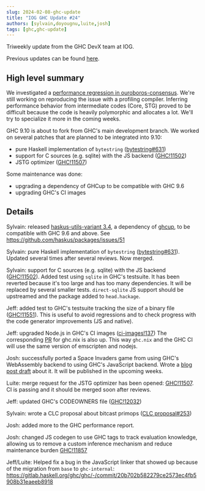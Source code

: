 ```yaml
---
slug: 2024-02-08-ghc-update
title: "IOG GHC Update #24"
authors: [sylvain,doyougnu,luite,josh]
tags: [ghc,ghc-update]
---
```


Triweekly update from the GHC DevX team at IOG.

<!-- truncate -->

Previous updates can be found [here](https://engineering.iog.io/tags/ghc-update).

## High level summary

We investigated a [performance regression in ouroboros-consensus](https://github.com/IntersectMBO/ouroboros-consensus/issues/465).
We're still working on reproducing the issue with a profiling compiler.
Inferring performance behavior from intermediate codes (Core, STG) proved to be difficult because the code is heavily polymorphic and allocates a lot.
We'll try to specialize it more in the coming weeks.

GHC 9.10 is about to fork from GHC's main development branch. We worked on several patches that are planned to be integrated into 9.10:
- pure Haskell implementation of `bytestring` ([bytestring#631](https://github.com/haskell/bytestring/pull/631))
- support for C sources (e.g. sqlite) with the JS backend ([GHC!11502](https://gitlab.haskell.org/ghc/ghc/-/merge_requests/11502))
- JSTG optimizer ([GHC!11507](https://gitlab.haskell.org/ghc/ghc/-/merge_requests/11507))

Some maintenance was done:
- upgrading a dependency of GHCup to be compatible with GHC 9.6
- upgrading GHC's CI images


## Details

Sylvain: released [haskus-utils-variant
3.4](https://hackage.haskell.org/package/haskus-utils-variant-3.4), a dependency
of [ghcup](https://www.haskell.org/ghcup/), to be compatible with GHC 9.6 and
above. See https://github.com/haskus/packages/issues/51

Sylvain: pure Haskell implementation of `bytestring` ([bytestring#631](https://github.com/haskell/bytestring/pull/631)).
Updated several times after several reviews. Now merged.

Sylvain: support for C sources (e.g. sqlite) with the JS backend ([GHC!11502](https://gitlab.haskell.org/ghc/ghc/-/merge_requests/11502)).
Added test using `sqlite` in GHC's testsuite. It has been reverted because it's too large and has too many dependencies.
It will be replaced by several smaller tests. `direct-sqlite` JS support should be upstreamed and the package added to `head.hackage`.

Jeff: added test to GHC's testsuite tracking the size of a binary file ([GHC!11551](https://gitlab.haskell.org/ghc/ghc/-/merge_requests/11551)).
This is useful to avoid regressions and to check progress with the code generator improvements (JS and native).

Jeff: upgraded Node.js in GHC's CI images ([ci-images!137](https://gitlab.haskell.org/ghc/ci-images/-/merge_requests/137)) The corresponding 
[PR](https://github.com/alpmestan/ghc.nix/pull/187) for ghc.nix is also up. This way `ghc.nix` and the GHC CI will use the same version of emscripten and nodejs.

Josh: successfully ported a Space Invaders game from using GHC's WebAssembly backend to using GHC's JavaScript backend.
Wrote a [blog post draft](https://github.com/input-output-hk/engineering/pull/80) about it. It will be published in the upcoming weeks.

Luite: merge request for the JSTG optimizer has been opened: [GHC!11507](https://gitlab.haskell.org/ghc/ghc/-/merge_requests/11507).
CI is passing and it should be merged soon after reviews.

Jeff: updated GHC's CODEOWNERS file ([GHC!12032](https://gitlab.haskell.org/ghc/ghc/-/merge_requests/12032))

Sylvain: wrote a CLC proposal about bitcast primops ([CLC proposal#253](https://github.com/haskell/core-libraries-committee/issues/253))

Josh: added more to the GHC performance report.

Josh: changed JS codegen to use GHC tags to track evaluation knowledge, allowing us to remove a custom inference mechanism and reduce maintenance burden [GHC!11857](https://gitlab.haskell.org/ghc/ghc/-/merge_requests/11857)

Jeff/Luite: Helped fix a bug in the JavaScript linker that showed up because of the migration from `base` to `ghc-internal`: https://gitlab.haskell.org/ghc/ghc/-/commit/20b702b582279ce2573ec4fb5908b31eaeeb8918
